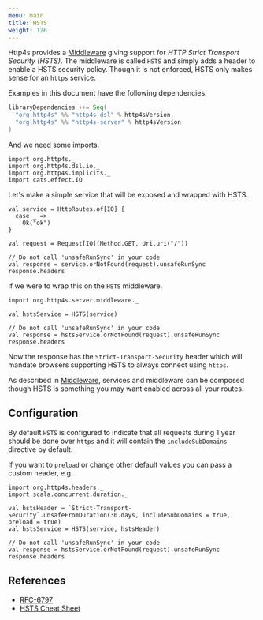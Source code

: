```yaml
---
menu: main
title: HSTS
weight: 126
---
```


Http4s provides a [Middleware] giving support for *HTTP Strict Transport Security (HSTS)*.
The middleware is called `HSTS` and simply adds a header to enable a HSTS security policy.
Though it is not enforced, HSTS only makes sense for an `https` service.

Examples in this document have the following dependencies.

```scala
libraryDependencies ++= Seq(
  "org.http4s" %% "http4s-dsl" % http4sVersion,
  "org.http4s" %% "http4s-server" % http4sVersion
)
```

And we need some imports.

```tut:silent
import org.http4s._
import org.http4s.dsl.io._
import org.http4s.implicits._
import cats.effect.IO
```

Let's make a simple service that will be exposed and wrapped with HSTS.

```tut:book
val service = HttpRoutes.of[IO] {
  case _ =>
    Ok("ok")
}

val request = Request[IO](Method.GET, Uri.uri("/"))

// Do not call 'unsafeRunSync' in your code
val response = service.orNotFound(request).unsafeRunSync
response.headers
```

If we were to wrap this on the `HSTS` middleware.

```tut:silent
import org.http4s.server.middleware._
```

```tut:book
val hstsService = HSTS(service)

// Do not call 'unsafeRunSync' in your code
val response = hstsService.orNotFound(request).unsafeRunSync
response.headers
```

Now the response has the `Strict-Transport-Security` header which will mandate browsers
supporting HSTS to always connect using `https`.

As described in [Middleware], services and middleware can be composed though HSTS
is something you may want enabled across all your routes.

## Configuration

By default `HSTS` is configured to indicate that all requests during 1 year
should be done over `https` and it will contain the `includeSubDomains` directive by default.

If you want to `preload` or change other default values you can pass a custom header, e.g.

```tut:silent
import org.http4s.headers._
import scala.concurrent.duration._
```

```tut:book
val hstsHeader = `Strict-Transport-Security`.unsafeFromDuration(30.days, includeSubDomains = true, preload = true)
val hstsService = HSTS(service, hstsHeader)

// Do not call 'unsafeRunSync' in your code
val response = hstsService.orNotFound(request).unsafeRunSync
response.headers
```

## References

* [RFC-6797](https://tools.ietf.org/html/rfc6797)
* [HSTS Cheat Sheet](https://www.owasp.org/index.php/HTTP_Strict_Transport_Security_Cheat_Sheet)

[Middleware]: ../middleware
